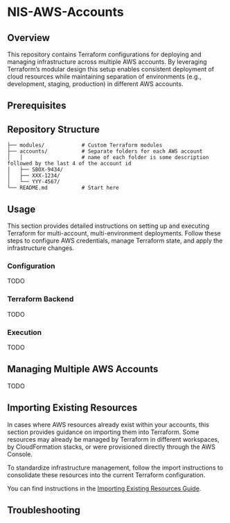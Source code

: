 # NIS-AWS-Accounts

## Overview

This repository contains Terraform configurations for deploying and managing infrastructure across multiple AWS accounts. By leveraging Terraform’s modular design this setup enables consistent deployment of cloud resources while maintaining separation of environments (e.g., development, staging, production) in different AWS accounts.

## Prerequisites

## Repository Structure
```
├── modules/            # Custom Terraform modules
├── accounts/           # Separate folders for each AWS account
│   │                   # name of each folder is some description followed by the last 4 of the account id
│   ├── SBOX-9434/        
│   ├── XXX-1234/
│   └── YYY-4567/
└── README.md           # Start here
```
## Usage
This section provides detailed instructions on setting up and executing Terraform for multi-account, multi-environment deployments. Follow these steps to configure AWS credentials, manage Terraform state, and apply the infrastructure changes.

### Configuration

TODO

### Terraform Backend

TODO

### Execution

TODO 

## Managing Multiple AWS Accounts

TODO 

## Importing Existing Resources

In cases where AWS resources already exist within your accounts, this section provides guidance on importing them into Terraform. Some resources may already be managed by Terraform in different workspaces, by CloudFormation stacks, or were provisioned directly through the AWS Console.

To standardize infrastructure management, follow the import instructions to consolidate these resources into the current Terraform configuration.  

You can find instructions in the [Importing Existing Resources Guide](./documents/import/README.md).


## Troubleshooting 



